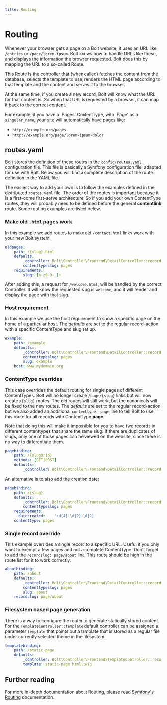 ```yaml
---
title: Routing
---
```

Routing
=======

Whenever your browser gets a page on a Bolt website, it uses an URL like
`/entries` or `/page/lorem-ipsum`. Bolt knows how to handle URLs like these, and
displays the information the browser requested. Bolt does this by mapping the
URL to a so-called Route.

This Route is the controller that (when called) fetches the content from the
database, selects the template to use, renders the HTML page according to that
template and the content and serves it to the browser.

At the same time, if you create a new record, Bolt will know what the URL for
that content is. So when that URL is requested by a browser, it can map it back
to the correct content.

For example, if you have a 'Pages' ContentType, with 'Page' as a
`singular_name`, your site will automatically have pages like:

- `http://example.org/pages`
- `http://example.org/page/lorem-ipsum-dolor`

## routes.yaml

Bolt stores the definition of these routes in the `config/routes.yaml`
configuration file. This file is basically a Symfony configuration file,
adapted for use with Bolt. Below you will find a complete description of the
route definition in the YAML file.

The easiest way to add your own is to follow the examples defined in the
distributed `routes.yaml` file. The order of the routes is important
because it is a first-come first-serve architecture. So if you add your own
ContentType routes, they will probably need to be defined before the general
**contentlink** route. Some routing examples are listed below.

### Make old `.html` pages work

In this example we add routes to make old `/contact.html` links work with your
new Bolt system.

```yaml
oldpages:
    path: /{slug}.html
    defaults:
        _controller: Bolt\Controller\Frontend\DetailController::record
        contenttypeslug: pages
    requirements:
        slug: [a-z0-9-_]+
```

After adding this, a request for `/welcome.html`, will be handled by the
correct Controller. It will know the requested slug is `welcome`, and it will
render and display the page with that slug.

### Host requirement

In this example we use the host requirement to show a specific page on the home
of a particular host. The _defaults_ are set to the regular record-action with a
specific ContentType and slug set up.

```yaml
example:
    path: /example
    defaults:
        _controller: Bolt\Controller\Frontend\DetailController::record
        contenttypeslug: pages
        slug: example
    host: www.mydomain.org
```

### ContentType overrides

This case overrides the default routing for single pages of different
ContentTypes. Bolt will no longer create `/page/{slug}` links but will now
create `/{slug}` routes. The old routes will still work, but the canonicals
will be fixed to the new routes. The _defaults_ are set to the regular
record-action but we also added an additional `contenttype: page` line to tell
Bolt to use this route for all records with ContentType **page**.

Note that doing this will make it impossible for you to have two records in
different contenttypes that share the same slug. If there are duplicates of
slugs, only one of those pages can be viewed on the website, since there is no
way to differentiate them.

```yaml
pagebinding:
    path: /{slugOrId}
    methods: [GET|POST]
    defaults:
        _controller: Bolt\Controller\Frontend\DetailController::record
```

An alternative is to also add the creation date:

```yaml
pagebinding:
    path: /{slug}
    defaults:
        _controller: Bolt\Controller\Frontend\DetailController::record
        contenttypeslug: pages
    requirements:
      datecreated:    '\d{4}-\d{2}-\d{2}'
    contenttype: pages
```

### Single record override

This example overrides a single record to a specific URL. Useful if you only
want to exempt a few pages and not a complete ContentType. Don't forget to add
the `recordslug: page/about` line. This route should be high in the route list
for it to work correctly.

```yaml
aboutbinding:
    path: /about
    defaults:
        _controller: Bolt\Controller\Frontend\DetailController::record
        contenttypeslug: pages
        slug: about
    recordslug: page/about
```

### Filesystem based page generation

There is a way to configure the router to generate statically stored content.
For the `TemplateController::template` default controller can be assigned
a parameter `template` that points out a template that is stored as a
regular file under currently selected theme in the filesystem.

```yaml
templatebinding:
    path: /static-page
    defaults:
        _controller: Bolt\Controller\Frontend\TemplateController::record:template
        template: static-page.html.twig
```

## Further reading

For more in-depth documentation about Routing, please read [Symfony's
Routing][sf-docs] documentation.

[sf-docs]: https://symfony.com/doc/current/routing.html
